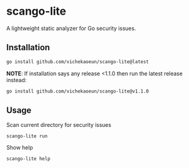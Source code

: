 # scango-lite

A lightweight static analyzer for Go security issues.

## Installation

```bash
go install github.com/vichekaoeun/scango-lite@latest
```
**NOTE**: If installation says any release <1.1.0 then run the latest release instead:
```bash
go install github.com/vichekaoeun/scango-lite@v1.1.0
```

## Usage

Scan current directory for security issues
```
scango-lite run
```
Show help
```
scango-lite help
```
